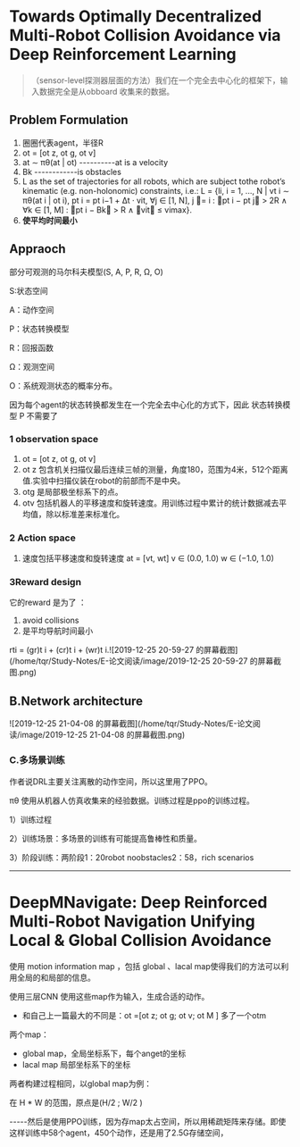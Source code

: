 # Towards Optimally Decentralized Multi-Robot Collision Avoidance via Deep Reinforcement Learning

> （sensor-level探测器层面的方法）我们在一个完全去中心化的框架下，输入数据完全是从obboard 收集来的数据。

## Problem Formulation

1. 圈圈代表agent，半径R
2. ot = [ot z, ot g, ot v] 
3. at ∼ πθ(at | ot) ----------at is a velocity
4. Bk ------------is obstacles
5. L as the set of trajectories for all robots, which are subject tothe robot’s kinematic (e.g. non-holonomic) constraints, i.e.:
	L = {li, i = 1, ..., N |
	vt
	i ∼ πθ(at i | ot i),
	pt i = pt i−1 + Δt · vit,
	∀j ∈ [1, N], j = i : pt i − pt j > 2R
	∧ ∀k ∈ [1, M] : pt i − Bk > R
	∧ vit ≤ vimax}.
6. **使平均时间最小**

## Appraoch

部分可观测的马尔科夫模型(S, A, P, R, Ω, O)

S:状态空间

A：动作空间

P：状态转换模型

R：回报函数

Ω：观测空间

O：系统观测状态的概率分布。

因为每个agent的状态转换都发生在一个完全去中心化的方式下，因此 状态转换模型 P 不需要了

### 1 observation space

1. ot = [ot z, ot g, ot v]
2. ot z 包含机关扫描仪最后连续三帧的测量，角度180，范围为4米，512个距离值.实验中扫描仪装在robot的前部而不是中央。
3. otg 是局部极坐标系下的点。
4. otv 包括机器人的平移速度和旋转速度。用训练过程中累计的统计数据减去平均值，除以标准差来标准化。

### 2 Action space

1. 速度包括平移速度和旋转速度 at = [vt, wt]  v ∈ (0.0, 1.0)  w ∈ (−1.0, 1.0)

### 3Reward design

它的reward 是为了 ：

1. avoid collisions
2. 是平均导航时间最小

rti = (gr)t i + (cr)t i + (wr)t i.![2019-12-25 20-59-27 的屏幕截图](/home/tqr/Study-Notes/E-论文阅读/image/2019-12-25 20-59-27 的屏幕截图.png)

## B.Network architecture

![2019-12-25 21-04-08 的屏幕截图](/home/tqr/Study-Notes/E-论文阅读/image/2019-12-25 21-04-08 的屏幕截图.png)

### C.多场景训练

作者说DRL主要关注离散的动作空间，所以这里用了PPO。

πθ 使用从机器人仿真收集来的经验数据。训练过程是ppo的训练过程。

1）训练过程

2）训练场景：多场景的训练有可能提高鲁棒性和质量。

3）阶段训练：两阶段1：20robot noobstacles2：58，rich scenarios

--------------





# DeepMNavigate: Deep Reinforced Multi-Robot Navigation Unifying Local & Global Collision Avoidance

使用 motion information map ，包括 global 、lacal  map使得我们的方法可以利用全局的和局部的信息。

使用三层CNN 使用这些map作为输入，生成合适的动作。

* 和自己上一篇最大的不同是：ot =[ot z; ot g; ot v; ot M ] 多了一个otm

两个map：

* global map，全局坐标系下，每个anget的坐标
* lacal map 局部坐标系下的坐标

两者构建过程相同，以global map为例：

在 H * W 的范围，原点是(H/2 ; W/2 )



-----然后是使用PPO训练，因为存map太占空间，所以用稀疏矩阵来存储。即使这样训练中58个agent，450个动作，还是用了2.5G存储空间，